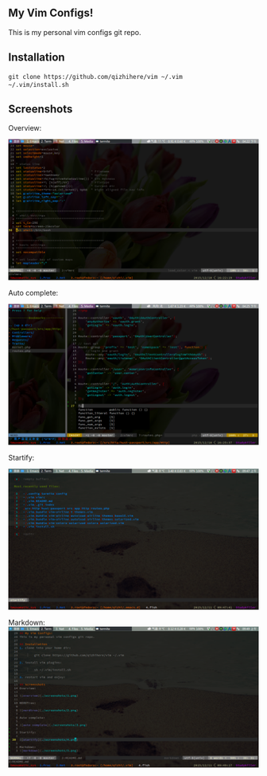 ## My Vim Configs!
This is my personal vim configs git repo.

## Installation

    git clone https://github.com/qizhihere/vim ~/.vim
    ~/.vim/install.sh

## Screenshots
Overview:

![overview](./screenshots/1.png)

Auto complete:

![auto complete](./screenshots/3.png)

Startify:

![startify](./screenshots/4.png)

Markdown:
![markdown](./screenshots/5.png)
